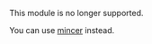 This module is no longer supported.

You can use [mincer](https://github.com/nodeca/mincer) instead.
